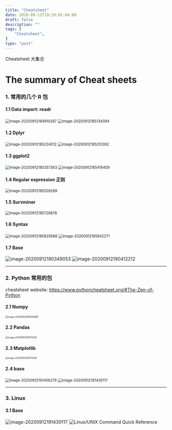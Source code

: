 ```yaml
---
title: "Cheatsheet"
date: 2020-09-12T19:29:01-04:00
draft: false
description: ""
tags: [
    "Cheatsheet",
]
type: "post"
---
```


Cheatsheet 大集合
<!--more-->

# The summary of Cheat sheets

### 1. 常用的几个 R 包

#### 1.1 Data import: readr

<img src="../image-20200912184910267.png" alt="image-20200912184910267" style="zoom:80%;"/>

<img src="../image-20200912185134394.png" alt="image-20200912185134394" style="zoom:80%;" />



#### 1.2 Dplyr

<img src="../image-20200912185234012.png" alt="image-20200912185234012" style="zoom:80%;" />

<img src="../image-20200912185251392.png" alt="image-20200912185251392" style="zoom:80%;" />



#### 1.3 ggplot2

<img src="../image-20200912185357363.png" alt="image-20200912185357363" style="zoom:80%;" />

<img src="../image-20200912185416409.png" alt="image-20200912185416409" style="zoom:80%;" />



#### 1.4 Regular expression 正则

<img src="../image-20200912185528269.png" alt="image-20200912185528269" style="zoom:80%;" />



#### 1.5 Survminer 

<img src="../image-20200912185726878.png" alt="image-20200912185726878" style="zoom:80%;" />



#### 1.6 Syntax 

<img src="../image-20200912185825688.png" alt="image-20200912185825688" style="zoom:80%;" />

<img src="../image-20200912185842271.png" alt="image-20200912185842271" style="zoom:80%;" />



#### 1.7 Base 

<img src="../image-20200912190349053.png" alt="image-20200912190349053" style="zoom:100%;" />

<img src="../image-20200912190412212.png" alt="image-20200912190412212" style="zoom:100%;" />



---

### 2. Python 常用的包

cheatsheet website: https://www.pythoncheatsheet.org/#The-Zen-of-Python

#### 2.1 Numpy

<img src="../image-20200912190005469.png" alt="image-20200912190005469" style="zoom:50%;" />



#### 2.2 Pandas

<img src="../image-20200912190111208.png" alt="image-20200912190111208" style="zoom:50%;" />



#### 2.3 Matplotlib

<img src="../image-20200912190620860.png" alt="image-20200912190111208" style="zoom:50%;" />




#### 2.4 base

<img src="../image-20200912191406279.png" alt="image-20200912191406279" style="zoom:80%;" />

<img src="../image-20200912191430117.png" alt="image-20200912191430117" style="zoom:80%;" />



---

### 3. Linux 

#### 3.1 Base

<img src="../5fmqo3b0i1j31.png" alt="image-20200912191430117" style="zoom:100%;" />

<img src="../1*3DaRml5vdPK_fCCCxBEHnA.png" alt="Linux/UNIX Command Quick Reference" style="zoom:100%;" />






